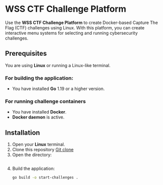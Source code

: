 # WSS CTF Challenge Platform
Use the **WSS CTF Challenge Platform** to create Docker-based Capture The Flag (CTF) challenges using Linux. With this platform, you can create interactive menu systems for selecting and running cybersecurity challenges.

## Prerequisites
You are using **Linux** or running a Linux-like terminal.
### For building the application: 
- You have installed  **Go** 1.19 or a higher version.
### For running challenge containers
- You have installed **Docker**. 
- **Docker daemon** is active.


## Installation

1. Open your **Linux** terminal.
2. Clone this repository [Git clone](https://github.com/jp-ag/wss-ctf.git 'Git clone')
3. Open the directory:
   ```cd wss-ctf
   ```
4. Build the application:
   ```bash
   go build -o start-challenges .
   ```
